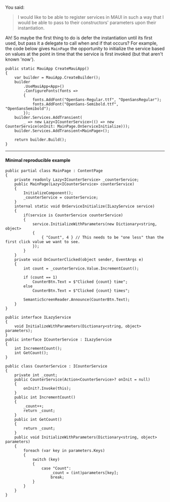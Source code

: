 You said:

>I would like to be able to register services in MAUI in such a way that I would be able to pass to their constructors' parameters upon their instantiation.

Ah! So maybe the first thing to do is defer the instantiation until its first used, but pass it a delegate to call when and if that occurs? For example, the code below gives `MainPage` the opportunity to initialize the service based on values at the point in time that the service is first invoked (but that aren't known 'now').

```
public static MauiApp CreateMauiApp()
{
    var builder = MauiApp.CreateBuilder();
    builder
        .UseMauiApp<App>()
        .ConfigureFonts(fonts =>
        {
            fonts.AddFont("OpenSans-Regular.ttf", "OpenSansRegular");
            fonts.AddFont("OpenSans-Semibold.ttf", "OpenSansSemibold");
        });
    builder.Services.AddTransient(
        _ => new Lazy<ICounterService>(() => new CounterService(onInit: MainPage.OnServiceInitialize)));
    builder.Services.AddTransient<MainPage>();

    return builder.Build();
}
```


___

#### Minimal reproducible example

```
public partial class MainPage : ContentPage
{
    private readonly Lazy<ICounterService> _counterService;
    public MainPage(Lazy<ICounterService> counterService)
    {
        InitializeComponent();
        _counterService = counterService;
    }
    internal static void OnServiceInitialize(ILazyService service)
    {
        if(service is CounterService counterService)
        {
            service.InitializeWithParameters(new Dictionary<string, object>
            {
                { "Count", 4 } // This needs to be "one less" than the first click value we want to see.
            });
        }
    }
    private void OnCounterClicked(object sender, EventArgs e)
    {
        int count = _counterService.Value.IncrementCount();

        if (count == 1)
            CounterBtn.Text = $"Clicked {count} time";
        else
            CounterBtn.Text = $"Clicked {count} times";

        SemanticScreenReader.Announce(CounterBtn.Text);
    }
}

public interface ILazyService
{
    void InitializeWithParameters(Dictionary<string, object> parameters);
}
public interface ICounterService : ILazyService
{
    int IncrementCount();
    int GetCount();
}

public class CounterService : ICounterService
{
    private int _count;
    public CounterService(Action<CounterService>? onInit = null)
    {
        onInit?.Invoke(this);
    }
    public int IncrementCount()
    {
        _count++;
        return _count;
    }
    public int GetCount()
    {
        return _count;
    }
    public void InitializeWithParameters(Dictionary<string, object> parameters)
    {
        foreach (var key in parameters.Keys)
        {
            switch (key)
            {
                case "Count":
                    _count = (int)parameters[key];
                    break;
            }
        }
    }
}
```
